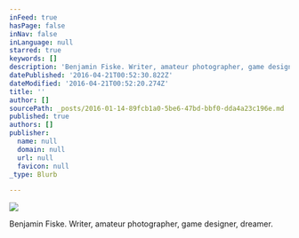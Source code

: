 ```yaml
---
inFeed: true
hasPage: false
inNav: false
inLanguage: null
starred: true
keywords: []
description: 'Benjamin Fiske. Writer, amateur photographer, game designer, dreamer.'
datePublished: '2016-04-21T00:52:30.822Z'
dateModified: '2016-04-21T00:52:20.274Z'
title: ''
author: []
sourcePath: _posts/2016-01-14-89fcb1a0-5be6-47bd-bbf0-dda4a23c196e.md
published: true
authors: []
publisher:
  name: null
  domain: null
  url: null
  favicon: null
_type: Blurb

---
```

![](https://the-grid-user-content.s3-us-west-2.amazonaws.com/21d7250f-8ff9-43fd-a3d9-0b8d2d18467c.jpg)

Benjamin Fiske. Writer, amateur photographer, game designer, dreamer.